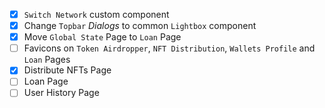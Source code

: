 - [x] `Switch Network` custom component
- [x] Change `Topbar` *Dialogs* to common `Lightbox` component
- [x] Move `Global State` Page to `Loan` Page
- [ ] Favicons on `Token Airdropper`, `NFT Distribution`, `Wallets Profile` and `Loan` Pages
- [x] Distribute NFTs Page
- [ ] Loan Page
- [ ] User History Page
